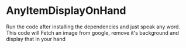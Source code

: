 # AnyItemDisplayOnHand
Run the code after installing the dependencies and just speak any word. This code will Fetch an image from google, remove it's background and display that in your hand
